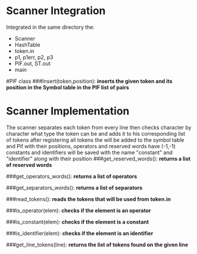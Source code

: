 # Scanner Integration

Integrated in the same directory the:
- Scanner
- HashTable
- token.in
- p1, p1err, p2, p3
- PIF.out, ST.out
- main

#PIF class
###Insert(token,position):
__inserts the given token and its position in the Symbol table in the PIF list of pairs__
# Scanner Implementation
The scanner separates each token from every line then checks character by character what type the token can be and adds it to his corresponding list of tokens
after registering all tokens the will be added to the symbol table and Pif with their positions, operators and reserved words have (-1,-1)
constants and identifiers will be saved with the name "constant" and  "identifier" along with their position
###get_reserved_words(): 
__returns a list of reserved words__
    
###get_operators_words(): 
__returns a list of operators__
    
###get_separators_words(): 
__returns a list of separators__
    
###read_tokens(): 
__reads the tokens that will be used from token.in__

###is_operator(elem):
__checks if the element is an operator__

###is_constant(elem):
__checks if the element is a constant__

###is_identifier(elem):
__checks if the element is an identifier__

###get_line_tokens(line):
__returns the list of tokens found on the given line__




